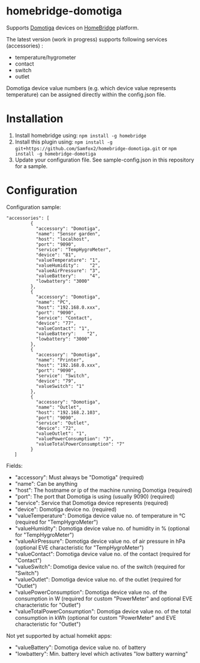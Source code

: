 # homebridge-domotiga
Supports [Domotiga](https://domotiga.nl) devices on [HomeBridge](https://github.com/nfarina/homebridge) platform.

The latest version (work in progress) supports following services (accessories) :

- temperature/hygrometer
- contact
- switch
- outlet

Domotiga device value numbers (e.g. which device value represents temperature) can be assigned directly within the config.json file.

# Installation

1. Install homebridge using:  ```npm install -g homebridge```
2. Install this plugin using: ```npm install -g git+https://github.com/Samfox2/homebridge-domotiga.git``` or ```npm install -g homebridge-domotiga```
3. Update your configuration file. See sample-config.json in this repository for a sample. 

# Configuration

Configuration sample:

 ```
"accessories": [
          {
            "accessory": "Domotiga",
            "name": "Sensor garden",
            "host": "localhost",
            "port": "9090",
            "service": "TempHygroMeter",
            "device": "81",
            "valueTemperature": "1",
            "valueHumidity":    "2",
            "valueAirPressure": "3",
            "valueBattery":     "4",
            "lowbattery": "3000"
          },
          {
            "accessory": "Domotiga",
            "name": "PC",
            "host": "192.168.0.xxx",
            "port": "9090",
            "service": "Contact",
            "device": "77",
            "valueContact": "1",
            "valueBattery":    "2",
            "lowbattery": "3000"
          },
          {
            "accessory": "Domotiga",
            "name": "Printer",
            "host": "192.168.0.xxx",
            "port": "9090",
            "service": "Switch",
            "device": "79",
            "valueSwitch": "1"
          },
          {
            "accessory": "Domotiga",
            "name": "Outlet",
            "host": "192.168.2.103",
            "port": "9090",
            "service": "Outlet",
            "device": "72",
            "valueOutlet": "1",
            "valuePowerConsumption": "3",
            "valueTotalPowerConsumption": "7"
          }  
    ]
```

Fields:

* "accessory": Must always be "Domotiga" (required)
* "name": Can be anything
* "host": The hostname or ip of the machine running Domotiga (required)
* "port": The port that Domotiga is using (usually 9090) (required)
* "service": Service that Domotiga device represents (required)
* "device":  Domotiga device no. (required)
* "valueTemperature": Domotiga device value no. of temperature in °C (required for "TempHygroMeter")
* "valueHumidity": Domotiga device value no. of humidity in % (optional for "TempHygroMeter")
* "valueAirPressure": Domotiga device value no. of air pressure in hPa (optional EVE characteristic for "TempHygroMeter")
* "valueContact":  Domotiga device value no. of the contact (required for "Contact")
* "valueSwitch":   Domotiga device value no. of the switch (required for "Switch")
* "valueOutlet":   Domotiga device value no. of the outlet (required for "Outlet")
* "valuePowerConsumption":  Domotiga device value no. of the consumption in W (required for custom "PowerMeter" and optional EVE characteristic for "Outlet")
* "valueTotalPowerConsumption":  Domotiga device value no. of the total consumption in kWh (optional for custom "PowerMeter" and EVE characteristic for "Outlet")

Not yet supported by actual homekit apps:
* "valueBattery":  Domotiga device value no. of battery
* "lowbattery":    Min. battery level which activates "low battery warning"

